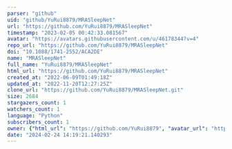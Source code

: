 ```yaml
---
parser: "github"
uid: "github/YuRui8879/MRASleepNet"
url: "https://github.com/YuRui8879/MRASleepNet"
timestamp: "2023-02-05 00:42:33.081567"
avatar: "https://avatars.githubusercontent.com/u/46178344?v=4"
repo_url: "https://github.com/YuRui8879/MRASleepNet"
doi: "10.1088/1741-2552/ACA2DE"
name: "MRASleepNet"
full_name: "YuRui8879/MRASleepNet"
html_url: "https://github.com/YuRui8879/MRASleepNet"
created_at: "2022-06-09T01:49:18Z"
updated_at: "2022-11-20T12:27:25Z"
clone_url: "https://github.com/YuRui8879/MRASleepNet.git"
size: 2684
stargazers_count: 1
watchers_count: 1
language: "Python"
subscribers_count: 1
owner: {"html_url": "https://github.com/YuRui8879", "avatar_url": "https://avatars.githubusercontent.com/u/46178344?v=4", "login": "YuRui8879", "type": "User"}
date: "2024-02-24 14:19:21.140293"
---
```

